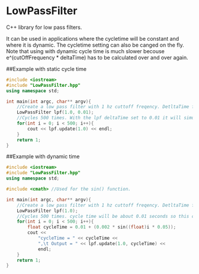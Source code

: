 # LowPassFilter
C++ library for low pass filters.

It can be used in applications where the cycletime will be constant and where it is dynamic.
The cycletime setting can also be canged on the fly.
Note that using with dynamic cycle time is much slower becouse e^(cutOffFrequency * deltaTime) has to be calculated over and over again.

##Example with static cycle time

```c++
#include <iostream>
#include "LowPassFilter.hpp"
using namespace std;

int main(int argc, char** argv){
	//Create a low pass filter with 1 hz cuttoff freqency. DetltaTime for each cycle equals 0.01 seonds
	LowPassFilter lpf(1.0, 0.01);
	//Cycles 500 times. With the lpf deltaTime set to 0.01 it will simulate 5 seconds of run time
	for(int i = 0; i < 500; i++){
		cout << lpf.update(1.0) << endl;
	}
	return 1;
}
```
##Example with dynamic time
```c++
#include <iostream>
#include "LowPassFilter.hpp"
using namespace std;

#include <cmath> //Used for the sin() function.

int main(int argc, char** argv){
	//Create a low pass filter with 1 hz cuttoff freqency. DetltaTime for each cycle is unknown and will vary.
	LowPassFilter lpf(1.0);
	//Cycles 500 times. cycle time will be about 0.01 seconds so this code will simulate a 5 seconds of run time.
	for(int i = 0; i < 500; i++){
		float cycleTime = 0.01 + (0.002 * sin((float)i * 0.05));
		cout << 
			"cycleTime = " << cycleTime << 
			",\t Output = " << lpf.update(1.0, cycleTime) << 
			endl;
	}
	return 1;
}
```
